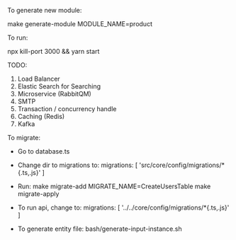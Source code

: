 To generate new module:

make generate-module MODULE_NAME=product

To run:

npx kill-port 3000 && yarn start

TODO:

1. Load Balancer
2. Elastic Search for Searching
3. Microservice (RabbitQM)
4. SMTP
5. Transaction / concurrency handle
6. Caching (Redis)
7. Kafka

To migrate:

- Go to database.ts
- Change dir to migrations to:
  migrations: [
  'src/core/config/migrations/*{.ts,.js}'
  ]

- Run:
  make migrate-add MIGRATE_NAME=CreateUsersTable
  make migrate-apply
  
- To run api, change to:
  migrations: [
  '../../core/config/migrations/*{.ts,.js}'
  ]

- To generate entity file:
  bash/generate-input-instance.sh

